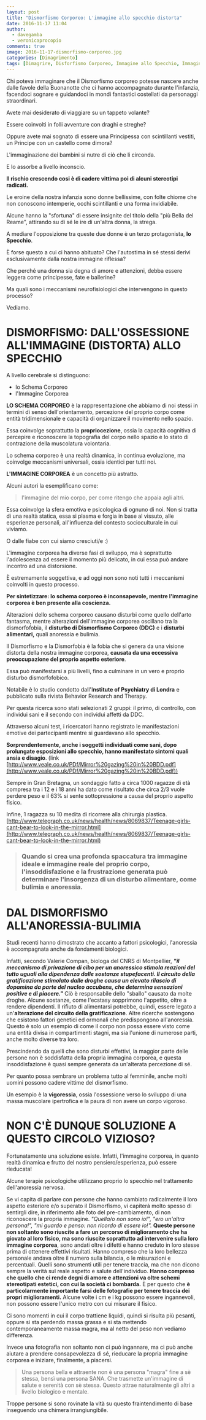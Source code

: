```yaml
---
layout: post
title: "Dismorfismo Corporeo: L'immagine allo specchio distorta"
date: 2016-11-17 11:04
author:
  - davegamba
  - veronicaprocopio
comments: true
image: 2016-11-17-dismorfismo-corporeo.jpg
categories: [Dimagrimento]
tags: [Dimagrire, Disforfismo Corporeo, Immagine allo Specchio, Immagine di Sé]
---
```


Chi poteva immaginare che il Dismorfismo corporeo potesse nascere anche dalle favole della Buonanotte che ci hanno accompagnato durante l'infanzia, facendoci sognare e guidandoci in mondi fantastici costellati da personaggi straordinari.

Avete mai desiderato di viaggiare su un tappeto volante?

Essere coinvolti in folli avventure con draghi e streghe?

Oppure avete mai sognato di essere una Principessa con scintillanti vestiti, un Principe con un castello come dimora?

L'immaginazione dei bambini si nutre di ciò che li circonda.

E lo assorbe a livello inconscio.

**Il rischio crescendo cosi è di cadere vittima poi di alcuni stereotipi radicati.**

Le eroine della nostra infanzia sono donne bellissime, con folte chiome che non conoscono intemperie, occhi scintillanti e una forma invidiabile.

Alcune hanno la "sfortuna" di essere insignite del titolo della "più Bella del Reame", attirando su di sé le ire di un'altra donna, la strega.

A mediare l'opposizione tra queste due donne è un terzo protagonista, **lo Specchio**.

È forse questo a cui ci hanno abituato? Che l'autostima in sé stessi derivi esclusivamente dalla nostra immagine riflessa?

Che perché una donna sia degna di amore e attenzioni, debba essere leggera come principesse, fate e ballerine?

Ma quali sono i meccanismi neurofisiologici che intervengono in questo processo?

Vediamo.

DISMORFISMO: DALL'OSSESSIONE ALL'IMMAGINE (DISTORTA) ALLO SPECCHIO
==================================================================

A livello cerebrale si distinguono:
- lo Schema Corporeo
- l'Immagine Corporea

**LO SCHEMA CORPOREO** è la rappresentazione che abbiamo di noi stessi in termini di senso dell'orientamento, percezione del proprio corpo come entità tridimensionale e capacità di organizzare il movimento nello spazio.

Essa coinvolge soprattutto la **propriocezione**, ossia la capacità cognitiva di percepire e riconoscere la topografia del corpo nello spazio e lo stato di contrazione della muscolatura volontaria.

Lo schema corporeo è una realtà dinamica, in continua evoluzione, ma coinvolge meccanismi universali, ossia identici per tutti noi.

**L'IMMAGINE CORPOREA** è un concetto più astratto.

Alcuni autori la esemplificano come:

> l'immagine del mio corpo, per come ritengo che appaia agli altri.

Essa coinvolge la sfera emotiva e psicologica di ognuno di noi.
Non si tratta di una realtà statica, essa si plasma e forgia in base al vissuto, alle esperienze personali, all'influenza del contesto socioculturale in cui viviamo.

O dalle fiabe con cui siamo cresciuti/e :)

L'immagine corporea ha diverse fasi di sviluppo, ma è soprattutto l'adolescenza ad essere il momento più delicato, in cui essa può andare incontro ad una distorsione.

È estremamente soggettiva, e ad oggi non sono noti tutti i meccanismi coinvolti in questo processo.

**Per sintetizzare: lo schema corporeo è inconsapevole, mentre l'immagine corporea è ben presente alla coscienza.**

Alterazioni dello schema corporeo causano disturbi come quello dell'arto fantasma, mentre alterazioni dell'immagine corporea oscillano tra la dismorfofobia, il **disturbo di Dismorfismo Corporeo (DDC)** e i **disturbi alimentari,** quali anoressia e bulimia.

Il Dismorfismo e la Dismorfobia è la fobia che si genera da una visione distorta della nostra immagine corporea, **causata da una eccessiva preoccupazione del proprio aspetto esteriore**.

Essa può manifestarsi a più livelli, fino a culminare in un vero e proprio disturbo dismorfofobico.

Notabile è lo studio condotto dall'I**nstitute of Psychiatry di Londra** e pubblicato sulla rivista Behavior Research and Therapy.

Per questa ricerca sono stati selezionati 2 gruppi: il primo, di controllo, con individui sani e il secondo con individui affetti da DDC.

Attraverso alcuni test, i ricercatori hanno registrato le manifestazioni emotive dei partecipanti mentre si guardavano allo specchio.

**Sorprendentemente, anche i soggetti individuati come sani, dopo prolungate esposizioni allo specchio, hanno manifestato sintomi quali ansia e disagio**.
(link [http://www.veale.co.uk/PDf/Mirror%20gazing%20in%20BDD.pdf](http://www.veale.co.uk/PDf/Mirror%20gazing%20in%20BDD.pdf))

Sempre in Gran Bretagna, un sondaggio fatto a circa 1000 ragazze di età compresa tra i 12 e i 18 anni ha dato come risultato che circa 2/3 vuole perdere peso e il 63% si sente sottopressione a causa del proprio aspetto fisico.

Infine, 1 ragazza su 10 medita di ricorrere alla chirurgia plastica. [http://www.telegraph.co.uk/news/health/news/8069837/Teenage-girls-cant-bear-to-look-in-the-mirror.html](http://www.telegraph.co.uk/news/health/news/8069837/Teenage-girls-cant-bear-to-look-in-the-mirror.html)

> ### Quando si crea una profonda spaccatura tra immagine ideale e immagine reale del proprio corpo, l'insoddisfazione e la frustrazione generata può determinare l'insorgenza di un disturbo alimentare, come bulimia e anoressia.

DAL DISMORFISMO ALL'ANORESSIA-BULIMIA
=====================================

Studi recenti hanno dimostrato che accanto a fattori psicologici, l'anoressia è accompagnata anche da fondamenti biologici.

Infatti, secondo Valerie Compan, biologa del CNRS di Montpellier, **_"il meccanismo di privazione di cibo per un anoressico stimola reazioni del tutto uguali alla dipendenza dalle sostanze stupefacenti. Il circuito della gratificazione stimolato dalle droghe causa un elevato rilascio di dopamina da parte del nucleo accubens, che determina sensazioni positive e di piacere."_** Ciò è responsabile dello "sballo" causato da molte droghe. Alcune sostanze, come l'ecstasy sopprimono l'appetito, oltre a rendere dipendenti. Il rifiuto di alimentarsi potrebbe, quindi, essere legato a un'**alterazione del circuito della gratificazione**. Altre ricerche sostengono che esistono fattori genetici ed ormonali che predispongono all'anoressia. Questo è solo un esempio di come il corpo non possa essere visto come una entità divisa in compartimenti stagni, ma sia l'unione di numerose parti, anche molto diverse tra loro.

Prescindendo da quelli che sono disturbi effettivi, la maggior parte delle persone non è soddisfatta della propria immagina corporea, e questa insoddisfazione è quasi sempre generata da un'alterata percezione di sé.

Per quanto possa sembrare un problema tutto al femminile, anche molti uomini possono cadere vittime del dismorfismo.

Un esempio è la **vigoressia**, ossia l'ossessione verso lo sviluppo di una massa muscolare ipertrofica e la paura di non avere un corpo vigoroso.

NON C'È DUNQUE SOLUZIONE A QUESTO CIRCOLO VIZIOSO?
===================================================

Fortunatamente una soluzione esiste. Infatti, l'immagine corporea, in quanto realtà dinamica e frutto del nostro pensiero/esperienza, può essere rieducata!

Alcune terapie psicologiche utilizzano proprio lo specchio nel trattamento dell'anoressia nervosa.

Se vi capita di parlare con persone che hanno cambiato radicalmente il loro aspetto esteriore e/o superato il Dismorfismo, vi capiterà molto spesso di sentirgli dire, in riferimento alle foto del pre-cambiamento, di non riconoscere la propria immagine. _"Quella/o non sono io!", "ero un'altra persona!", "mi guardo e penso: non ricordo di essere io!"._ **Queste persone non soltanto sono riuscite a fare un percorso di miglioramento che ha giovato al loro fisico, ma sono riuscite soprattutto ad intervenire sulla loro immagine corporea**, sono andati oltre i difetti e hanno creduto in loro stesse prima di ottenere effettivi risultati. Hanno compreso che la loro bellezza personale andava oltre il numero sulla bilancia, o le misurazioni e percentuali. Quelli sono strumenti utili per tenere traccia, ma che non dicono sempre la verità sul reale aspetto e salute dell'individuo. **Hanno compreso che quello che ci rende degni di amore e attenzioni va oltre schemi stereotipati estetici, con cui la società ci bombarda.** È per questo che **è particolarmente importante farsi delle fotografie per tenere traccia dei propri miglioramenti.** Alcune volte i cm e i kg possono essere ingannevoli, non possono essere l'unico metro con cui misurare il fisico.

Ci sono momenti in cui il corpo trattiene liquidi, quindi si risulta più pesanti, oppure si sta perdendo massa grassa e si sta mettendo contemporaneamente massa magra, ma al netto del peso non vediamo differenza.

Invece una fotografia non soltanto non ci può ingannare, ma ci può anche aiutare a prendere consapevolezza di sé, rieducare la propria immagine corporea e iniziare, finalmente, a piacersi.

> Una persona bella e attraente non è una persona "magra" fine a sè stessa, bensì una persona SANA.
> Che trasmette un'immagine di salute e serenità con sè stessa.
> Questo attrae naturalmente gli altri a livello biologico e mentale.

Troppe persone si sono rovinate la vità su questo fraintendimento di base inseguendo una chimera irrangiungibile.